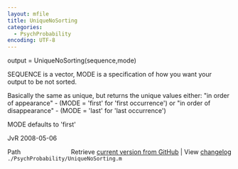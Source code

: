 ```yaml
---
layout: mfile
title: UniqueNoSorting
categories:
  - PsychProbability
encoding: UTF-8
---
```


output = UniqueNoSorting\(sequence,mode\)

SEQUENCE is a vector, MODE is a specification of how you want your output
to be not sorted.

Basically the same as unique, but returns the unique values either:
"in order of appearance"        - \(MODE = 'first' for 'first occurrence'\)
or
"in order of disappearance"     - \(MODE = 'last'  for 'last occurrence'\)

MODE defaults to 'first'

JvR 2008-05-06


<div class="code_header" style="text-align:right;">
  <span style="float:left;">Path&nbsp;&nbsp;</span> <span class="counter">Retrieve <a href=
  "https://raw.github.com/Psychtoolbox-3/Psychtoolbox-3/beta/./PsychProbability/UniqueNoSorting.m">current version from GitHub</a> | View <a href=
  "https://github.com/Psychtoolbox-3/Psychtoolbox-3/commits/beta/./PsychProbability/UniqueNoSorting.m">changelog</a></span>
</div>
<div class="code">
  <code>./PsychProbability/UniqueNoSorting.m</code>
</div>
